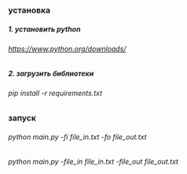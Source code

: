 ### установка
##### 1. установить python
###### https://www.python.org/downloads/

##### 2. загрузить библиотеки
###### pip install -r requirements.txt 

##
### запуск
###### python main.py -fi file_in.txt -fo file_out.txt
###### python main.py -file_in file_in.txt -file_out file_out.txt

